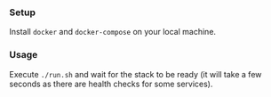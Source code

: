 ### Setup
Install `docker` and `docker-compose` on your local machine.

### Usage
Execute `./run.sh` and wait for the stack to be ready (it will take a few seconds as there are health checks for some services).
